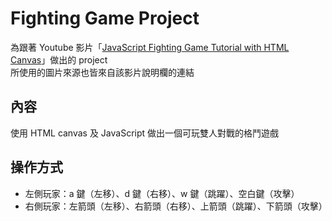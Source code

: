 # Fighting Game Project

為跟著 Youtube 影片「[JavaScript Fighting Game Tutorial with HTML Canvas](https://youtu.be/vyqbNFMDRGQ)」做出的 project  
所使用的圖片來源也皆來自該影片說明欄的連結

## 內容

使用 HTML canvas 及 JavaScript 做出一個可玩雙人對戰的格鬥遊戲

## 操作方式

- 左側玩家：a 鍵（左移）、d 鍵（右移）、w 鍵（跳躍）、空白鍵（攻擊）
- 右側玩家：左箭頭（左移）、右箭頭（右移）、上箭頭（跳躍）、下箭頭（攻擊）
